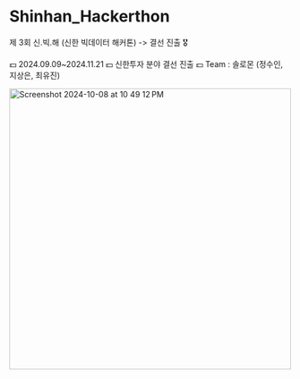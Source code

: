# Shinhan_Hackerthon
제 3회 신.빅.해 (신한 빅데이터 해커톤) -> 결선 진출 🎖️

💵 2024.09.09~2024.11.21
💵 신한투자 분야 결선 진출
💵 Team : 솔로몬 (정수인, 지상은, 최유진)

<img width="503" alt="Screenshot 2024-10-08 at 10 49 12 PM" src="https://github.com/user-attachments/assets/cfea4791-2dc2-4590-af8f-1af033cd9877" />
